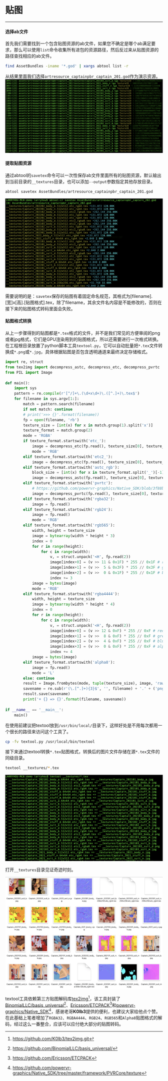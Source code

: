 # 贴图
---

#### 选择ab文件
首先我们需要找到一个包含贴图资源的ab文件，如果您不确定是哪个ab满足要求，那么可以使用`list`命令收集所有进包的资源路径，然后反过来从贴图资源的路径查找相应的ab文件。

```bash
find AssetBundles -iname '*.god' | xargs abtool list -r
```
从结果里面我们选择`artresource_captainpbr_captain_201.god`作为演示资源。
![](captain_202_tex.png)

#### 提取贴图资源

通过abtool的`savetex`命令可以一次性保存ab文件里面所有的贴图资源，默认输出到当前目录的`__textures`目录，也可以添加`--output`参数指定其他存放目录。

```bash
abtool savetex AssetBundles/artresource_captainpbr_captain_201.god
```

![](savetex.png)

需要说明的是：`savetex`保存的贴图有着固定命名规范，其格式为[filename].[宽]x[高].[贴图格式].tex，除了filename，其余文件名内容是不能修改的，否则在接下来的贴图格式转码里面会失败。


#### 贴图格式转换

从上一步骤得到的贴图都是`*.tex`格式的文件，并不是我们常见的方便审阅的png或者jpg格式，它们是GPU渲染用到的贴图格式，所以还需要进行一次格式转换。在工程根目录放置了python脚本工具`textool.py`，它可以自动批量把`*.tex`文件转换成`*.png`或`*.jpg`，具体根据贴图是否包含透明通道来最终决定存储格式。

```python
import re, struct
from tex2img import decompress_astc, decompress_etc, decompress_pvrtc
from PIL import Image

def main():
    import sys
    pattern = re.compile(r'[^/]+\.(\d+x\d+)\.([^.]+)\.tex$')
    for filename in sys.argv[1:]:
        match = pattern.search(filename)
        if not match: continue
        # print('>>> {}'.format(filename))
        fp = open(filename, 'rb')
        texture_size = [int(x) for x in match.group(1).split('x')]
        texture_format = match.group(2)
        mode = 'RGBA'
        if texture_format.startswith('etc_'):
            image = decompress_etc(fp.read(), texture_size[0], texture_size[1], 0)
            mode = 'RGB'
        elif texture_format.startswith('etc2_'):
            image = decompress_etc(fp.read(), texture_size[0], texture_size[1], 3 if texture_format.startswith('etc2_rgba') else 1)
        elif texture_format.startswith('astc_rgb'):
            block_size = [int(x) for x in texture_format.split('_')[-1].split('x')]
            image = decompress_astc(fp.read(), texture_size[0], texture_size[1], block_size[0], block_size[1], False)
        elif texture_format.startswith('pvrtc'):
            # https://github.com/powervr-graphics/Native_SDK/blob/3f88b0f3735774ab9fb718da0aeadd06acf68d21/framework/PVRCore/texture/PVRTDecompress.cpp#L574
            image = decompress_pvrtc(fp.read(), texture_size[0], texture_size[1], 0 if texture_format[-1] == '4' else 1)
        elif texture_format.startswith('rgba32'):
            image = fp.read()
        elif texture_format.startswith('rgb24'):
            image = fp.read()
            mode = 'RGB'
        elif texture_format.startswith('rgb565'):
            width, height = texture_size
            image = bytearray(width * height * 3)
            index = 0
            for r in range(height):
                for c in range(width):
                    v, = struct.unpack('<H', fp.read(2))
                    image[index+0] = (v >> 11 & 0x1F) * 255 // 0x1F # red
                    image[index+1] = (v >>  5 & 0x3F) * 255 // 0x3F # green
                    image[index+2] = (v >>  0 & 0x1F) * 255 // 0x1F # blue
                    index += 3
            image = bytes(image)
            mode = 'RGB'
        elif texture_format.startswith('rgba4444'):
            width, height = texture_size
            image = bytearray(width * height * 4)
            index = 0
            for r in range(height):
                for c in range(width):
                    v, = struct.unpack('<H', fp.read(2))
                    image[index+0] = (v >> 12 & 0xF) * 255 // 0xF # red
                    image[index+1] = (v >>  8 & 0xF) * 255 // 0xF # green
                    image[index+2] = (v >>  4 & 0xF) * 255 // 0xF # blue
                    image[index+3] = (v >>  0 & 0xF) * 255 // 0xF # alpha
                    index += 4
            image = bytes(image)
        elif texture_format.startswith('alpha8'):
            image = fp.read()
            mode = 'L'
        else: continue
        result = Image.frombytes(mode, tuple(texture_size), image, 'raw')
        savename = re.sub(r'(\.[^.]+){3}$', '', filename) + '.' + ('png' if mode == 'RGBA' else 'jpg')
        result.save(savename)
        print('+ {} => {}'.format(filename, savename))

if __name__ == '__main__':
    main()
```

在使用前建议把textool放到`/usr/bin/local/`目录下，这样好处是不用每次都用一个很长的路径来访问这个工具了。

```bash
cp -fv textool.py /usr/local/bin/textool
```

接下来通过textool转换`*.tex`贴图格式，转换后的图片文件存储在源`*.tex`文件的同级目录。

```bash
textool __textures/*.tex
```

![](textool.png)

打开`__textures`目录见证奇迹时刻。

![](textool-save.png)

textool工具依赖第三方贴图解码库[tex2img](https://github.com/K0lb3/tex2img.git)[^1]，该工具封装了[BinomialLLC/basis_universal](https://github.com/BinomialLLC/basis_universal/)[^2]、[Ericsson/ETCPACK](https://github.com/Ericsson/ETCPACK)[^3]和[powervr-graphics/Native_SDK](https://github.com/powervr-graphics/Native_SDK/tree/master/framework/PVRCore/texture)[^4]，感谢老哥**K0lb3**提供的便利，也建议大家给他点个赞。在此基础上笔者增加了`RGBA32`、`RGBA4444`、`RGB24`、`RGB565`和`Alpha8`贴图格式的解码，经过这么一番整合，应该可以应付绝大部分的贴图转码。


[^1]: https://github.com/K0lb3/tex2img.git
[^2]: https://github.com/BinomialLLC/basis_universal/
[^3]: https://github.com/Ericsson/ETCPACK
[^4]: https://github.com/powervr-graphics/Native_SDK/tree/master/framework/PVRCore/texture









